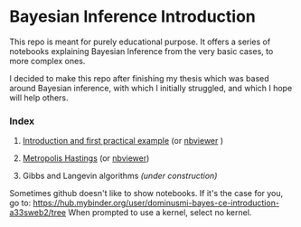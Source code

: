 # Bayesian Inference Introduction

This repo is meant for purely educational purpose. It offers a series of notebooks explaining Bayesian Inference from the very basic cases, to more complex ones.

I decided to make this repo after finishing my thesis which was based around Bayesian inference, with which I initially struggled, and which I hope will help others.

### Index

1.  [Introduction and first practical example](https://github.com/dominusmi/Bayesian-Inference-Introduction/blob/master/Bayesian%20Inference%20-%20Introduction%20%2B%20Examples.ipynb) (or [nbviewer](https://nbviewer.jupyter.org/github/dominusmi/Bayesian-Inference-Introduction/blob/master/Bayesian%20Inference%20-%20Metropolis%20Hastings.ipynb) )

2. [Metropolis Hastings](https://github.com/dominusmi/Bayesian-Inference-Introduction/blob/master/Bayesian%20Inference%20-%20Metropolis%20Hastings.ipynb) (or [nbviewer](https://nbviewer.jupyter.org/github/dominusmi/Bayesian-Inference-Introduction/blob/master/Bayesian%20Inference%20-%20Metropolis%20Hastings.ipynb))

3. Gibbs and Langevin algorithms                _(under construction)_

Sometimes github doesn't like to show notebooks. If it's the case for you, go to: https://hub.mybinder.org/user/dominusmi-bayes-ce-introduction-a33sweb2/tree
When prompted to use a kernel, select no kernel.
